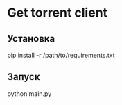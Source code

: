 # Get torrent client

## Установка

pip install -r /path/to/requirements.txt

## Запуск

python main.py